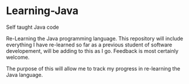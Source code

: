 # Learning-Java
Self taught Java code

Re-Learning the Java programming language. This repository will include everything I have re-learned so far as a previous student of software developement, will be adding to this as I go. Feedback is most certainly welcome. 

The purpose of this will allow me to track my progress in re-learning the Java language.
